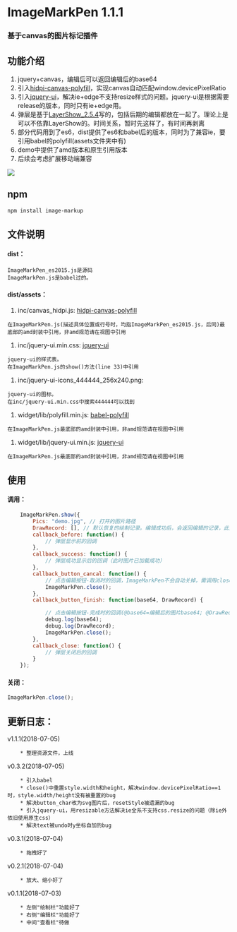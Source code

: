 ImageMarkPen 1.1.1
===
### 基于canvas的图片标记插件

功能介绍
---
1. jquery+canvas，编辑后可以返回编辑后的base64
1. 引入[hidpi-canvas-polyfill](https://github.com/jondavidjohn/hidpi-canvas-polyfill)，实现canvas自动匹配window.devicePixelRatio
1. 引入[jquery-ui](https://jqueryui.com)，解决ie+edge不支持resize样式的问题。jquery-ui是根据需要release的版本，同时只有ie+edge用。
1. 弹层是基于[LayerShow_2.5.4](https://github.com/TopuNet/LayerShow/tree/2.5.4)写的，包括后期的编辑都放在一起了。理论上是可以不依靠LayerShow的。时间关系，暂时先这样了，有时间再剥离
1. 部分代码用到了es6，dist提供了es6和babel后的版本，同时为了兼容ie，要引用babel的polyfill(assets文件夹中有)
1. demo中提供了amd版本和原生引用版本
1. 后续会考虑扩展移动端兼容

<img src="https://github.com/agulado/ImageMarkPen/blob/master/demo/ImageMarkPen.png" />

npm
---
```sh
npm install image-markup
```

文件说明
---
#### dist：

```
ImageMarkPen_es2015.js是源码
ImageMarkPen.js是babel过的。
```

#### dist/assets：

1. inc/canvas_hidpi.js: [hidpi-canvas-polyfill](https://github.com/jondavidjohn/hidpi-canvas-polyfill)

```
在ImageMarkPen.js(描述具体位置或行号时，均指ImageMarkPen_es2015.js，后同)最底部的amd封装中引用，非amd规范请在视图中引用

```

1. inc/jquery-ui.min.css: [jquery-ui](https://jqueryui.com)

```
jquery-ui的样式表。
在ImageMarkPen.js的show()方法(line 33)中引用
```

1. inc/jquery-ui-icons_444444_256x240.png:

```
jquery-ui的图标。
在inc/jquery-ui.min.css中搜索444444可以找到
```

1. widget/lib/polyfill.min.js: [babel-polyfill](https://www.babeljs.cn/docs/usage/polyfill/)

```
在ImageMarkPen.js最底部的amd封装中引用，非amd规范请在视图中引用
```

1. widget/lib/jquery-ui.min.js: [jquery-ui](https://jqueryui.com)

```
在ImageMarkPen.js最底部的amd封装中引用，非amd规范请在视图中引用
```

使用
---
#### 调用：

```javascript
	ImageMarkPen.show({
		Pics: "demo.jpg", // 打开的图片路径
		DrawRecord: [], // 默认恢复的绘制记录。编辑成功后，会返回编辑的记录，此处传入可用于图片保存前的再次操作 或 图片不保存而是保存绘制记录到数据库
		callback_before: function() { 
		    // 弹层显示前的回调
		},
		callback_success: function() { 
		    // 弹层成功显示后的回调（此时图片已加载成功）
		},
		callback_button_cancal: function() { 
		    // 点击编辑按钮-取消时的回调，ImageMarkPen不会自动关掉，需调用close()方法，此时可给一些警告提示。
		    ImageMarkPen.close();
		},
		callback_button_finish: function(base64, DrawRecord) { 

			// 点击编辑按钮-完成时的回调(@base64=编辑后的图片base64; @DrawRecord=绘制记录数组)，同样，需要close()才会关闭弹层
		    debug.log(base64);
		    debug.log(DrawRecord);
		    ImageMarkPen.close();
		},
		callback_close: function() { 
			// 弹层关闭后的回调
		}
	});
```

#### 关闭：

```javascript
ImageMarkPen.close();
```

更新日志：
---
v1.1.1(2018-07-05)
		
		* 整理资源文件，上线

v0.3.2(2018-07-05)

		* 引入babel
		* close()中重置style.width和height，解决window.devicePixelRatio==1时，style.width/height没有被重置的bug
		* 解决button_char改为svg图片后，resetStyle被遗漏的bug
		* 引入jquery-ui，用resizable方法解决ie全系不支持css.resize的问题（除ie外依旧使用原生css）
		* 解决text被undo时y坐标自加的bug

v0.3.1(2018-07-04)

		* 拖拽好了

v0.2.1(2018-07-04)

        * 放大、缩小好了

v0.1.1(2018-07-03)

        * 左侧"绘制栏"功能好了
        * 右侧"编辑栏"功能好了
        * 中间"查看栏"待做
